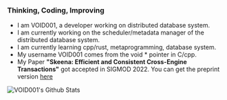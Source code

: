 ### Thinking, Coding, Improving
- I am VOID001, a developer working on distributed database system.
- I am currently working on the scheduler/metadata manager of the distributed database system.
- I am currently learning cpp/rust, metaprogramming, database system.
- My username VOID001 comes from the void * pointer in C/cpp.
- My Paper **"Skeena: Efficient and Consistent Cross-Engine Transactions"** got accepted in SIGMOD 2022. You can get the preprint version [here](https://arxiv.org/pdf/2108.00632.pdf)

![VOID001's Github Stats](https://github-readme-stats.vercel.app/api?username=VOID001&count_private=true&show_icons=true)
<!--
**VOID001/VOID001** is a ✨ _special_ ✨ repository because its `README.md` (this file) appears on your GitHub profile.

Here are some ideas to get you started:

- 🔭 I’m currently working on ...
- 🌱 I’m currently learning ...
- 👯 I’m looking to collaborate on ...
- 🤔 I’m looking for help with ...
- 💬 Ask me about ...
- 📫 How to reach me: ...
- 😄 Pronouns: ...
- ⚡ Fun fact: ...
-->
